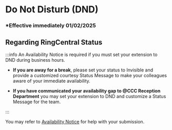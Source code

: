 # Do Not Disturb (DND)

### \*Effective immediately 01/02/2025

## Regarding RingCentral Status

:::info An Availability Notice is required if you must set your extension to DND during business hours.

- **If you are away for a break**, please set your status to Invisible and provide a customized courtesy Status
  Message to make your colleagues aware of your immediate availability.

- **If you have communicated your availability gap to @CCC Reception Department** you may set your extension to DND and customize a Status Message for the team.

:::

You may refer to [Availability Notice](/docs/Policies/Availability%20Notice.md) for help with your submission.
